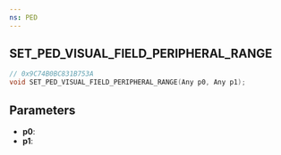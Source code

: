 ```yaml
---
ns: PED
---
```

## SET_PED_VISUAL_FIELD_PERIPHERAL_RANGE

```c
// 0x9C74B0BC831B753A
void SET_PED_VISUAL_FIELD_PERIPHERAL_RANGE(Any p0, Any p1);
```

## Parameters
* **p0**:
* **p1**:
